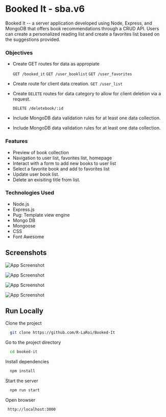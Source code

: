 # Booked It - sba.v6

Booked It -- a server application developed using Node, Express, and MongoDB that offers book recommendations through a CRUD API. Users can create a personalized reading list and create a favorites list based on the suggestions provided.

### Objectives

- Create GET routes for data as appropiate

  `GET /booked_it`
  `GET /user_booklist`
  `GET /user_favorites`

- Create route for client data creation.
  `GET /user_list`

- Create `DELETE` routes for data category to allow for client deletion via a request.

  `DELETE /deletebook/:id`

- Include MongoDB data validation rules for at least one data collection.

- Include MongoDB data validation rules for at least one data collection.

### Features

- Preview of book collection
- Navigation to user list, favorites list, homepage
- Interact with a form to add new books to user list
- Select a favorite book and add to favorites list
- Update user book list.
- Delete an exisiting title from list.

### Technologies Used

- Node.js
- Express.js
- Pug: Template view engine
- Mongo DB
- Mongoose
- CSS
- Font Awesome

## Screenshots

![App Screenshot](https://github.com/user-attachments/assets/54d11630-1dbc-4154-8039-25d570c5352a)

![App Screenshot](https://github.com/user-attachments/assets/80b693f1-bacb-4fc2-8e16-33c8cf8533bb)

![App Screenshot](https://github.com/user-attachments/assets/69731102-d940-4eff-8d7c-0f145f94983d)

![App Screenshot](https://github.com/user-attachments/assets/7dc42b4c-c689-4564-8951-1fbd22bfd0c1)

## Run Locally

Clone the project

```bash
  git clone https://github.com/R-LaRoi/Booked-It
```

Go to the project directory

```bash
  cd booked-it
```

Install dependencies

```bash
  npm install
```

Start the server

```bash
  npm run start
```

Open browser

```bash
 http://localhost:3000



```
